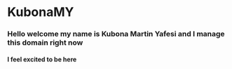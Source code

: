 # KubonaMY

### Hello welcome my name is Kubona Martin Yafesi and I manage this domain right now

#### I feel excited to be here

